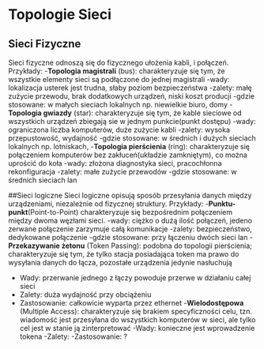 
# Topologie Sieci

## Sieci Fizyczne
Sieci fizyczne odnoszą się do fizycznego ułożenia kabli, i połączeń. Przykłady:
-**Topologia magistrali** (bus): charakteryzuje się tym, że wszystkie elementy sieci są podłączone do jednej magistrali
-wady: lokalizacja usterek jest trudna, słaby poziom bezpieczeństwa 
-zalety: małę zużycie przewodu, brak dodatkowych urządzeń, niski koszt producji
-gdzie stosowane: w małych sieciach lokalnych np. niewielkie biuro, domy 
-**Topologia gwiazdy** (star): charakteryzuje się tym, że kable sieciowe od wszystkich urządzeń zbiegają sie w jednym punkcie(punkt dostępu)
-wady: ograniczona liczba komputerów, duże zużycie kabli
-zalety: wysoka przepustowość, wydajność
-gdzie stosowane: w średnich i dużych sieciach lokalnych np. lotniskach, 
-**Topologia pierścienia** (ring): charakteryzuje się połączeniem komputerów bez zakłuceń(układzie zamkniętym), co można uprościć do koła
-wady: złożona diagnostyka sieci, pracochłonna rekonfiguracja
-zalety: małe zużycie przewodów
-gdzie stosowane: w średnich sieciach lan

##Sieci logiczne
Sieci logiczne opisują sposób przesyłania danych między urządzeniami, niezależnie od fizycznej struktury. Przykłady: 
-**Punktu-punkt**(Point-to-Point) charakteryzuje się bezpośrednim połączeniem między dwoma węzłami sieci.
-wady: ciężko o dużą ilość połączeń, jedeno zerwane połączenie zarzymuje całą komunikacje
-zalety: bezpieczeństwo, dedykowane połączenie
-gdzie stosowane: przy łączeniu dwóch sieci lan
-**Przekazywanie żetonu** (Token Passing): podobna do topologii pierścienia; charakteryzuje się tym, że tylko stacja posiadająca token ma prawo do wysyłania danych do łącza, pozostałe urządzenia jedynie nasłuchują
- Wady: przerwanie jednego z łączy powoduje przerwe w działaniu całej sieci
- Zalety: duża wydajność przy obciążeniu
- Zastosowanie: całkowicie wyparta przez ethernet
-**Wielodostępowa** (Multiple Access): charakteryzuje się brakiem specyficzności celu, tzn. wiadomość jest przesyłana do wszystkich komputerów w sieci, ale tylko cel jest w stanie ją zinterpretować
-Wady: konieczne jest wprowadzenie tokena
-Zalety: 
-Zastosowanie: ?